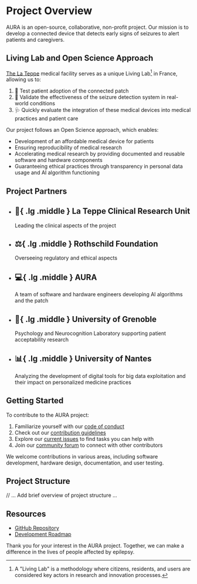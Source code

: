 # Project Overview

AURA is an open-source, collaborative, non-profit project. Our mission is to develop a connected device that detects early signs of seizures to alert patients and caregivers.

## Living Lab and Open Science Approach

[The La Teppe](https://www.teppe.org/Presentation) medical facility serves as a unique Living Lab[^1] in France, allowing us to:

1. :test_tube: Test patient adoption of the connected patch
2. :microscope: Validate the effectiveness of the seizure detection system in real-world conditions
3. :stethoscope: Quickly evaluate the integration of these medical devices into medical practices and patient care

[^1]: A "Living Lab" is a methodology where citizens, residents, and users are considered key actors in research and innovation processes.



Our project follows an Open Science approach, which enables:

- Development of an affordable medical device for patients
- Ensuring reproducibility of medical research
- Accelerating medical research by providing documented and reusable software and hardware components
- Guaranteeing ethical practices through transparency in personal data usage and AI algorithm functioning

## Project Partners

<div class="grid cards" markdown>

-   :hospital:{ .lg .middle } __La Teppe Clinical Research Unit__
    ---
    Leading the clinical aspects of the project
-   :balance_scale:{ .lg .middle } __Rothschild Foundation__
    ---
    Overseeing regulatory and ethical aspects
-   :computer:{ .lg .middle } __AURA__
    ---
    A team of software and hardware engineers developing AI algorithms and the patch
-   :brain:{ .lg .middle } __University of Grenoble__
    ---
    Psychology and Neurocognition Laboratory supporting patient acceptability research
-   :bar_chart:{ .lg .middle } __University of Nantes__
    ---
    Analyzing the development of digital tools for big data exploitation and their impact on personalized medicine practices
</div>

## Getting Started

To contribute to the AURA project:

1. Familiarize yourself with our [code of conduct](link-to-code-of-conduct)
2. Check out our [contribution guidelines](link-to-contribution-guidelines)
3. Explore our [current issues](link-to-issues) to find tasks you can help with
4. Join our [community forum](link-to-forum) to connect with other contributors

We welcome contributions in various areas, including software development, hardware design, documentation, and user testing.

## Project Structure

// ... Add brief overview of project structure ...

## Resources

- [GitHub Repository](https://github.com/Aura-healthcare)
- [Development Roadmap](https://github.com/orgs/Aura-healthcare/projects/2)

Thank you for your interest in the AURA project. Together, we can make a difference in the lives of people affected by epilepsy.

